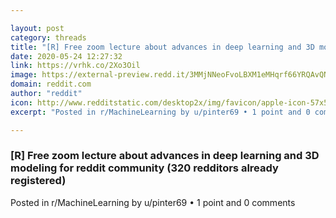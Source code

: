 ```yaml
---

layout: post
category: threads
title: "[R] Free zoom lecture about advances in deep learning and 3D modeling for reddit community (320 redditors already registered)"
date: 2020-05-24 12:27:32
link: https://vrhk.co/2Xo3Oil
image: https://external-preview.redd.it/3MMjNNeoFvoLBXM1eMHqrf66YRQAvQNHCEfE76UcAdM.jpg?width=1200&height=628.272251309&auto=webp&crop=1200:628.272251309,smart&s=c3e293d20b2e5a2c79f4325bfc7f043e2c34d5fd
domain: reddit.com
author: "reddit"
icon: http://www.redditstatic.com/desktop2x/img/favicon/apple-icon-57x57.png
excerpt: "Posted in r/MachineLearning by u/pinter69 • 1 point and 0 comments"

---
```


### [R] Free zoom lecture about advances in deep learning and 3D modeling for reddit community (320 redditors already registered)

Posted in r/MachineLearning by u/pinter69 • 1 point and 0 comments